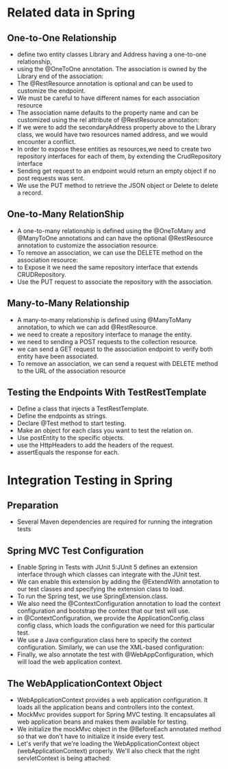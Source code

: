# Related data in Spring

## One-to-One Relationship

* define two entity classes Library and Address having a one-to-one relationship,
* using the @OneToOne annotation. The association is owned by the Library end of the association:
* The @RestResource annotation is optional and can be used to customize the endpoint.
* We must be careful to have different names for each association resource
* The association name defaults to the property name and can be customized using the rel attribute of @RestResource annotation:
* If we were to add the secondaryAddress property above to the Library class, we would have two resources named address, and we would encounter a conflict.
* In order to expose these entities as resources,we need to create two repository interfaces for each of them, by extending the CrudRepository interface
* Sending get request to an endpoint would return an empty object if no post requests was sent.
* We use the PUT method to retrieve the JSON object or Delete to delete a record.

## One-to-Many RelationShip

* A one-to-many relationship is defined using the @OneToMany and @ManyToOne annotations and can have the optional @RestResource annotation to customize the association resource.
* To remove an association, we can use the DELETE method on the association resource:
* to Expose it we need the same repository interface that extends CRUDRepository.
* Use the PUT request to associate the repository with the association.

## Many-to-Many Relationship

* A many-to-many relationship is defined using @ManyToMany annotation, to which we can add @RestResource.
* we need to create a repository interface to manage the entity.
* we need to sending a POST requests to the collection resource.
*  we can send a GET request to the association endpoint to verify both entity have been associated.
* To remove an association, we can send a request with DELETE method to the URL of the association resource

## Testing the Endpoints With TestRestTemplate

* Define a class that injects a TestRestTemplate.
* Define the endpoints as strings.
* Declare @Test method to start testing.
* Make an object for each class you want to test the relation on.
* Use postEntity to the specific objects.
* use the HttpHeaders to add the headers of the request.
* assertEquals the response for each.

# Integration Testing in Spring

## Preparation

* Several Maven dependencies are required for running the integration tests

## Spring MVC Test Configuration

* Enable Spring in Tests with JUnit 5:JUnit 5 defines an extension interface through which classes can integrate with the JUnit test.
* We can enable this extension by adding the @ExtendWith annotation to our test classes and specifying the extension class to load. 
* To run the Spring test, we use SpringExtension.class.
* We also need the @ContextConfiguration annotation to load the context configuration and bootstrap the context that our test will use.
* in @ContextConfiguration, we provide the ApplicationConfig.class config class, which loads the configuration we need for this particular test.
* We use a Java configuration class here to specify the context configuration. Similarly, we can use the XML-based configuration:
* Finally, we also annotate the test with @WebAppConfiguration, which will load the web application context.


## The WebApplicationContext Object

* WebApplicationContext provides a web application configuration. It loads all the application beans and controllers into the context.
* MockMvc provides support for Spring MVC testing. It encapsulates all web application beans and makes them available for testing.
* We initialize the mockMvc object in the @BeforeEach annotated method so that we don't have to initialize it inside every test.
* Let's verify that we're loading the WebApplicationContext object (webApplicationContext) properly. We'll also check that the right servletContext is being attached:

